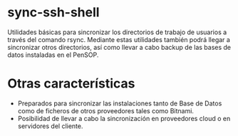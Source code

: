 # sync-ssh-shell

Utilidades básicas para sincronizar los directorios de trabajo de usuarios a través del comando rsync. 
Mediante estas utilidades también podrá llegar a sincronizar otros directorios, así como llevar a cabo backup de las bases de datos instaladas en el PenSOP. 

# Otras características

 * Preparados para sincronizar las instalaciones tanto de Base de Datos como de ficheros de otros proveedores tales como Bitnami.
 * Posibilidad de llevar a cabo la sincronización en proveedores cloud o en servidores del cliente.

